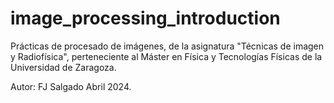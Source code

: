 # image_processing_introduction
Prácticas de procesado de imágenes, de la asignatura "Técnicas de imagen y Radiofísica", perteneciente al Máster en Física y Tecnologías Físicas de la Universidad de Zaragoza.

Autor: FJ Salgado
Abril 2024.
